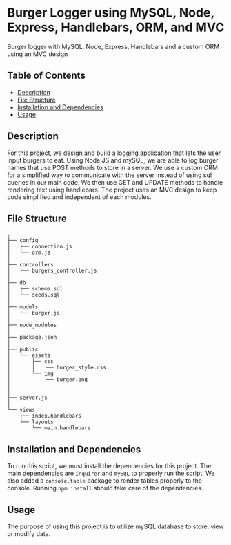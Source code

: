 # Burger Logger using MySQL, Node, Express, Handlebars, ORM, and MVC

Burger logger with MySQL, Node, Express, Handlebars and a custom ORM using an MVC design

## Table of Contents
  
  * [Description](#description)
  * [File Structure](#file_structure)
  * [Installation and Dependencies](#installation)
  * [Usage](#usage)

## Description

For this project, we design and build a logging application that lets the user input burgers to eat. Using Node JS and mySQL, we are able to log 
burger names that use POST methods to store in a server. We use a custom ORM for a simplified way to communicate with the server instead of using 
sql queries in our main code. We then use GET and UPDATE methods to handle rendering text using handlebars. The project uses an MVC design to keep 
code simplified and independent of each modules.

## File Structure

```
.
├── config
│   ├── connection.js
│   └── orm.js
│ 
├── controllers
│   └── burgers_controller.js
│
├── db
│   ├── schema.sql
│   └── seeds.sql
│
├── models
│   └── burger.js
│ 
├── node_modules
│ 
├── package.json
│
├── public
│   └── assets
│       ├── css
│       │   └── burger_style.css
│       └── img
│           └── burger.png
│   
│
├── server.js
│
└── views
    ├── index.handlebars
    └── layouts
        └── main.handlebars
```


## Installation and Dependencies

To run this script, we must install the dependencies for this project. The main dependencies are  `inquirer` and `mySQL` to properly run the script.
 We also added a `console.table` package to render tables properly to the console. Running `npm install` should take care of the dependencies.

## Usage

The purpose of using this project is to utilize mySQL database to store, view or modify data. 
